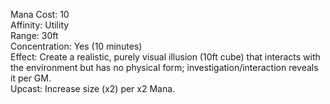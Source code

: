 Mana Cost: 10  
Affinity: Utility  
Range: 30ft  
Concentration: Yes (10 minutes)  
Effect: Create a realistic, purely visual illusion (10ft cube) that interacts with the environment but has no physical form; investigation/interaction reveals it per GM.  
Upcast: Increase size (x2) per x2 Mana.